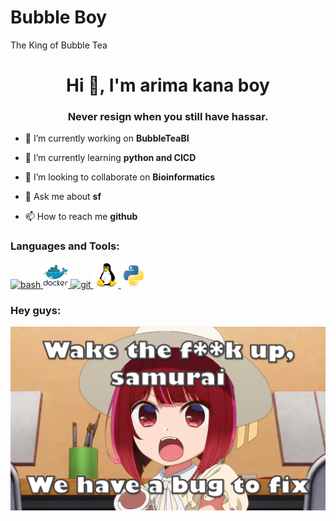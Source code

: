 # Bubble Boy
The King of Bubble Tea
<h1 align="center">Hi 👋, I'm arima kana boy</h1>
<h3 align="center">Never resign when you still have hassar.</h3>

- 🔭 I’m currently working on **BubbleTeaBI**

- 🌱 I’m currently learning **python and CICD**

- 👯 I’m looking to collaborate on **Bioinformatics**

- 💬 Ask me about **sf**

- 📫 How to reach me **github**


<h3 align="left">Languages and Tools:</h3>
<p align="left"> <a href="https://www.gnu.org/software/bash/" target="_blank" rel="noreferrer"> <img src="https://www.vectorlogo.zone/logos/gnu_bash/gnu_bash-icon.svg" alt="bash" width="40" height="40"/> </a> <a href="https://www.docker.com/" target="_blank" rel="noreferrer"> <img src="https://raw.githubusercontent.com/devicons/devicon/master/icons/docker/docker-original-wordmark.svg" alt="docker" width="40" height="40"/> </a> <a href="https://git-scm.com/" target="_blank" rel="noreferrer"> <img src="https://www.vectorlogo.zone/logos/git-scm/git-scm-icon.svg" alt="git" width="40" height="40"/> </a> <a href="https://www.linux.org/" target="_blank" rel="noreferrer"> <img src="https://raw.githubusercontent.com/devicons/devicon/master/icons/linux/linux-original.svg" alt="linux" width="40" height="40"/> </a> <a href="https://www.python.org" target="_blank" rel="noreferrer"> <img src="https://raw.githubusercontent.com/devicons/devicon/master/icons/python/python-original.svg" alt="python" width="40" height="40"/> </a> </p>



<h3 align="left">Hey guys:</h3>

![](media_profile-image_arima-kana.png)
